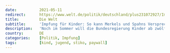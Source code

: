 ```yaml
---
date:          2021-05-11
redirect:      https://www.welt.de/politik/deutschland/plus231072927/Impfung-fuer-Kinder-So-kann-Merkels-und-Spahns-Versprechen-scheitern.html
title:         Die Welt
subtitle:      'Impfung für Kinder: So kann Merkels und Spahns Versprechen scheitern'
description:   'Noch im Sommer will die Bundesregierung Kinder ab zwölf Jahren impfen – trotz Bedenken der Ständigen Impfkommission. Grund ist das Ziel der schnellen Herdenimmunität, das andernfalls in Gefahr gerät. Gilt nun Schnelligkeit vor Sicherheit?'
country:       DE
categories:    [Politik, Impfung]
tags:          [kind, jugend, stiko, paywall]
---
```


